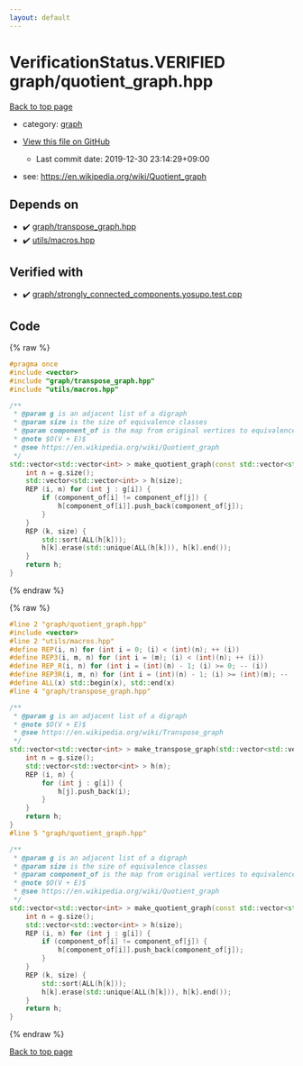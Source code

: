 ```yaml
---
layout: default
---
```


<!-- mathjax config similar to math.stackexchange -->
<script type="text/javascript" async
  src="https://cdnjs.cloudflare.com/ajax/libs/mathjax/2.7.5/MathJax.js?config=TeX-MML-AM_CHTML">
</script>
<script type="text/x-mathjax-config">
  MathJax.Hub.Config({
    TeX: { equationNumbers: { autoNumber: "AMS" }},
    tex2jax: {
      inlineMath: [ ['$','$'] ],
      processEscapes: true
    },
    "HTML-CSS": { matchFontHeight: false },
    displayAlign: "left",
    displayIndent: "2em"
  });
</script>

<script type="text/javascript" src="https://cdnjs.cloudflare.com/ajax/libs/jquery/3.4.1/jquery.min.js"></script>
<script src="https://cdn.jsdelivr.net/npm/jquery-balloon-js@1.1.2/jquery.balloon.min.js" integrity="sha256-ZEYs9VrgAeNuPvs15E39OsyOJaIkXEEt10fzxJ20+2I=" crossorigin="anonymous"></script>
<script type="text/javascript" src="../../assets/js/copy-button.js"></script>
<link rel="stylesheet" href="../../assets/css/copy-button.css" />


# VerificationStatus.VERIFIED graph/quotient_graph.hpp

<a href="../../index.html">Back to top page</a>

* category: <a href="../../index.html#f8b0b924ebd7046dbfa85a856e4682c8">graph</a>
* <a href="{{ site.github.repository_url }}/blob/master/graph/quotient_graph.hpp">View this file on GitHub</a>
    - Last commit date: 2019-12-30 23:14:29+09:00


* see: <a href="https://en.wikipedia.org/wiki/Quotient_graph">https://en.wikipedia.org/wiki/Quotient_graph</a>


## Depends on

* :heavy_check_mark: <a href="transpose_graph.hpp.html">graph/transpose_graph.hpp</a>
* :heavy_check_mark: <a href="../utils/macros.hpp.html">utils/macros.hpp</a>


## Verified with

* :heavy_check_mark: <a href="../../verify/graph/strongly_connected_components.yosupo.test.cpp.html">graph/strongly_connected_components.yosupo.test.cpp</a>


## Code

<a id="unbundled"></a>
{% raw %}
```cpp
#pragma once
#include <vector>
#include "graph/transpose_graph.hpp"
#include "utils/macros.hpp"

/**
 * @param g is an adjacent list of a digraph
 * @param size is the size of equivalence classes
 * @param component_of is the map from original vertices to equivalence classes
 * @note $O(V + E)$
 * @see https://en.wikipedia.org/wiki/Quotient_graph
 */
std::vector<std::vector<int> > make_quotient_graph(const std::vector<std::vector<int> > & g, int size, const std::vector<int> & component_of) {
    int n = g.size();
    std::vector<std::vector<int> > h(size);
    REP (i, n) for (int j : g[i]) {
        if (component_of[i] != component_of[j]) {
            h[component_of[i]].push_back(component_of[j]);
        }
    }
    REP (k, size) {
        std::sort(ALL(h[k]));
        h[k].erase(std::unique(ALL(h[k])), h[k].end());
    }
    return h;
}

```
{% endraw %}

<a id="bundled"></a>
{% raw %}
```cpp
#line 2 "graph/quotient_graph.hpp"
#include <vector>
#line 2 "utils/macros.hpp"
#define REP(i, n) for (int i = 0; (i) < (int)(n); ++ (i))
#define REP3(i, m, n) for (int i = (m); (i) < (int)(n); ++ (i))
#define REP_R(i, n) for (int i = (int)(n) - 1; (i) >= 0; -- (i))
#define REP3R(i, m, n) for (int i = (int)(n) - 1; (i) >= (int)(m); -- (i))
#define ALL(x) std::begin(x), std::end(x)
#line 4 "graph/transpose_graph.hpp"

/**
 * @param g is an adjacent list of a digraph
 * @note $O(V + E)$
 * @see https://en.wikipedia.org/wiki/Transpose_graph
 */
std::vector<std::vector<int> > make_transpose_graph(std::vector<std::vector<int> > const & g) {
    int n = g.size();
    std::vector<std::vector<int> > h(n);
    REP (i, n) {
        for (int j : g[i]) {
            h[j].push_back(i);
        }
    }
    return h;
}
#line 5 "graph/quotient_graph.hpp"

/**
 * @param g is an adjacent list of a digraph
 * @param size is the size of equivalence classes
 * @param component_of is the map from original vertices to equivalence classes
 * @note $O(V + E)$
 * @see https://en.wikipedia.org/wiki/Quotient_graph
 */
std::vector<std::vector<int> > make_quotient_graph(const std::vector<std::vector<int> > & g, int size, const std::vector<int> & component_of) {
    int n = g.size();
    std::vector<std::vector<int> > h(size);
    REP (i, n) for (int j : g[i]) {
        if (component_of[i] != component_of[j]) {
            h[component_of[i]].push_back(component_of[j]);
        }
    }
    REP (k, size) {
        std::sort(ALL(h[k]));
        h[k].erase(std::unique(ALL(h[k])), h[k].end());
    }
    return h;
}

```
{% endraw %}

<a href="../../index.html">Back to top page</a>

